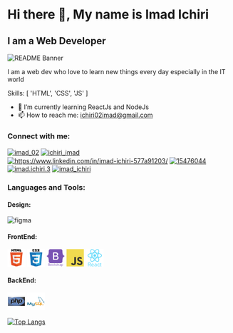 # Hi there 👋, My name is Imad Ichiri
## I am a Web Developer
<img src='' alt='README Banner' />

I am a web dev who love to learn new things every day especially in the IT world

Skills: [ 'HTML', 'CSS', 'JS' ]

- 🌱 I’m currently learning ReactJs and NodeJs
- 📫 How to reach me: <a>ichiri02imad@gmail.com</a>

<h3 align="left">Connect with me:</h3>
<p align="left">
<a href="https://codepen.io/imad_02" target="blank"><img align="center" src="https://raw.githubusercontent.com/rahuldkjain/github-profile-readme-generator/master/src/images/icons/Social/codepen.svg" alt="imad_02" height="30" width="40" /></a>
<a href="https://twitter.com/ichiri_imad" target="blank"><img align="center" src="https://raw.githubusercontent.com/rahuldkjain/github-profile-readme-generator/master/src/images/icons/Social/twitter.svg" alt="ichiri_imad" height="30" width="40" /></a>
<a href="https://www.linkedin.com/in/imad-ichiri-577a91203/" target="blank"><img align="center" src="https://raw.githubusercontent.com/rahuldkjain/github-profile-readme-generator/master/src/images/icons/Social/linked-in-alt.svg" alt="https://www.linkedin.com/in/imad-ichiri-577a91203/" height="30" width="40" /></a>
<a href="https://stackoverflow.com/users/15476044" target="blank"><img align="center" src="https://raw.githubusercontent.com/rahuldkjain/github-profile-readme-generator/master/src/images/icons/Social/stack-overflow.svg" alt="15476044" height="30" width="40" /></a>
<a href="https://fb.com/imad.ichiri.3" target="blank"><img align="center" src="https://raw.githubusercontent.com/rahuldkjain/github-profile-readme-generator/master/src/images/icons/Social/facebook.svg" alt="imad.ichiri.3" height="30" width="40" /></a>
<a href="https://instagram.com/imad_ichiri" target="blank"><img align="center" src="https://raw.githubusercontent.com/rahuldkjain/github-profile-readme-generator/master/src/images/icons/Social/instagram.svg" alt="imad_ichiri" height="30" width="40" /></a>
</p>


<h3 align="left">Languages and Tools:</h3>

<h4 align="left">Design:</h4>
<p align="left"> 
<img src="https://www.vectorlogo.zone/logos/figma/figma-icon.svg" alt="figma" width="40" height="40"/>
</p> 

<h4 align="left">FrontEnd:</h4>
<p align="left"> 
<img src="https://raw.githubusercontent.com/devicons/devicon/master/icons/html5/html5-original-wordmark.svg" alt="html5" width="40" height="40"/> 
<img src="https://raw.githubusercontent.com/devicons/devicon/master/icons/css3/css3-original-wordmark.svg" alt="css3" width="40" height="40"/> 
<img src="https://raw.githubusercontent.com/devicons/devicon/master/icons/bootstrap/bootstrap-plain-wordmark.svg" alt="bootstrap" width="40" height="40"/> 
<img src="https://raw.githubusercontent.com/devicons/devicon/master/icons/javascript/javascript-original.svg" alt="javascript" width="40" height="40"/> 
<img src="https://raw.githubusercontent.com/devicons/devicon/master/icons/react/react-original-wordmark.svg" alt="react" width="40" height="40"/> 
</p>

<h4 align="left">BackEnd:</h4>
<p align="left"> 
<img src="https://raw.githubusercontent.com/devicons/devicon/master/icons/php/php-original.svg" alt="php" width="40" height="40"/>
<img src="https://raw.githubusercontent.com/devicons/devicon/master/icons/mysql/mysql-original-wordmark.svg" alt="mysql" width="40" height="40"/>
</p>

[![Top Langs](https://github-readme-stats.vercel.app/api/top-langs/?username=imadichiri&layout=compact)](https://github.com/anuraghazra/github-readme-stats)
